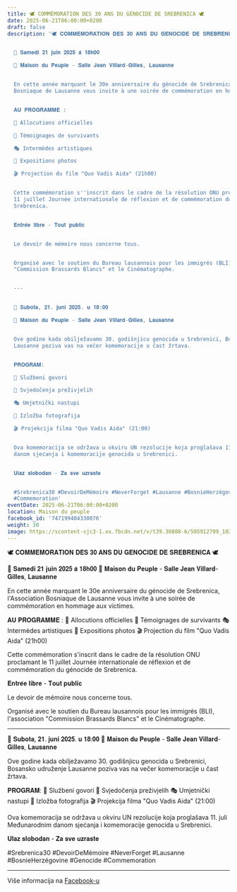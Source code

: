 ```yaml
---
title: 🕊️ COMMÉMORATION DES 30 ANS DU GÉNOCIDE DE SREBRENICA 🕊️
date: 2025-06-21T06:00:00+0200
draft: false
description: '🕊️ 𝐂𝐎𝐌𝐌𝐄́𝐌𝐎𝐑𝐀𝐓𝐈𝐎𝐍 𝐃𝐄𝐒 𝟑𝟎 𝐀𝐍𝐒 𝐃𝐔 𝐆𝐄́𝐍𝐎𝐂𝐈𝐃𝐄 𝐃𝐄 𝐒𝐑𝐄𝐁𝐑𝐄𝐍𝐈𝐂𝐀 🕊️


  📅 𝐒𝐚𝐦𝐞𝐝𝐢 𝟐𝟏 𝐣𝐮𝐢𝐧 𝟐𝟎𝟐𝟓 𝐚̀ 𝟏𝟖𝐡𝟎𝟎

  📍 𝐌𝐚𝐢𝐬𝐨𝐧 𝐝𝐮 𝐏𝐞𝐮𝐩𝐥𝐞 - 𝐒𝐚𝐥𝐥𝐞 𝐉𝐞𝐚𝐧 𝐕𝐢𝐥𝐥𝐚𝐫𝐝-𝐆𝐢𝐥𝐥𝐞𝐬, 𝐋𝐚𝐮𝐬𝐚𝐧𝐧𝐞


  En cette année marquant le 30e anniversaire du génocide de Srebrenica, l''Association
  Bosniaque de Lausanne vous invite à une soirée de commémoration en hommage aux victimes.


  𝐀𝐔 𝐏𝐑𝐎𝐆𝐑𝐀𝐌𝐌𝐄 :

  🎤 Allocutions officielles

  👥 Témoignages de survivants

  🎭 Intermèdes artistiques

  📸 Expositions photos

  🎬 Projection du film "Quo Vadis Aida" (21h00)


  Cette commémoration s''inscrit dans le cadre de la résolution ONU proclamant le
  11 juillet Journée internationale de réflexion et de commémoration du génocide de
  Srebrenica.


  𝐄𝐧𝐭𝐫𝐞́𝐞 𝐥𝐢𝐛𝐫𝐞 - 𝐓𝐨𝐮𝐭 𝐩𝐮𝐛𝐥𝐢𝐜


  Le devoir de mémoire nous concerne tous.


  Organisé avec le soutien du Bureau lausannois pour les immigrés (BLI), l''association
  "Commission Brassards Blancs" et le Cinématographe.


  ---


  📅 𝐒𝐮𝐛𝐨𝐭𝐚, 𝟐𝟏. 𝐣𝐮𝐧𝐢 𝟐𝟎𝟐𝟓. 𝐮 𝟏𝟖:𝟎𝟎

  📍 𝐌𝐚𝐢𝐬𝐨𝐧 𝐝𝐮 𝐏𝐞𝐮𝐩𝐥𝐞 - 𝐒𝐚𝐥𝐥𝐞 𝐉𝐞𝐚𝐧 𝐕𝐢𝐥𝐥𝐚𝐫𝐝-𝐆𝐢𝐥𝐥𝐞𝐬, 𝐋𝐚𝐮𝐬𝐚𝐧𝐧𝐞


  Ove godine kada obilježavamo 30. godišnjicu genocida u Srebrenici, Bosansko udruženje
  Lausanne poziva vas na večer komemoracije u čast žrtava.


  𝐏𝐑𝐎𝐆𝐑𝐀𝐌:

  🎤 Službeni govori

  👥 Svjedočenja preživjelih

  🎭 Umjetnički nastupi

  📸 Izložba fotografija

  🎬 Projekcija filma "Quo Vadis Aida" (21:00)


  Ova komemoracija se održava u okviru UN rezolucije koja proglašava 11. juli Međunarodnim
  danom sjećanja i komemoracije genocida u Srebrenici.


  𝐔𝐥𝐚𝐳 𝐬𝐥𝐨𝐛𝐨𝐝𝐚𝐧 - 𝐙𝐚 𝐬𝐯𝐞 𝐮𝐳𝐫𝐚𝐬𝐭𝐞


  #Srebrenica30 #DevoirDeMémoire #NeverForget #Lausanne #BosnieHerzégovine #Genocide
  #Commemoration'
eventDate: 2025-06-21T06:00:00+0200
location: Maison du peuple
facebook_id: '747199404330076'
weight: 30
image: https://scontent-sjc3-1.xx.fbcdn.net/v/t39.30808-6/505912799_1028722406055025_4649897371739641578_n.jpg?_nc_cat=111&ccb=1-7&_nc_sid=9e60e4&_nc_ohc=JNFEEVm3IigQ7kNvwGHXEZV&_nc_oc=AdllhRiBg897Ldzn4OSTPechssQ7do8woUNHYHFwYf_62d6NiEWN91SixDedQemB6uU&_nc_zt=23&_nc_ht=scontent-sjc3-1.xx&edm=ABTKTjYEAAAA&_nc_gid=F07lv4F2-e9nNUF5nepstw&oh=00_AfOWUBbK6v-myFnGI0iHgkJQTiU196nIVyQ2tgM4Oo6V0A&oe=68595E84
---
```


🕊️ 𝐂𝐎𝐌𝐌𝐄́𝐌𝐎𝐑𝐀𝐓𝐈𝐎𝐍 𝐃𝐄𝐒 𝟑𝟎 𝐀𝐍𝐒 𝐃𝐔 𝐆𝐄́𝐍𝐎𝐂𝐈𝐃𝐄 𝐃𝐄 𝐒𝐑𝐄𝐁𝐑𝐄𝐍𝐈𝐂𝐀 🕊️

📅 𝐒𝐚𝐦𝐞𝐝𝐢 𝟐𝟏 𝐣𝐮𝐢𝐧 𝟐𝟎𝟐𝟓 𝐚̀ 𝟏𝟖𝐡𝟎𝟎
📍 𝐌𝐚𝐢𝐬𝐨𝐧 𝐝𝐮 𝐏𝐞𝐮𝐩𝐥𝐞 - 𝐒𝐚𝐥𝐥𝐞 𝐉𝐞𝐚𝐧 𝐕𝐢𝐥𝐥𝐚𝐫𝐝-𝐆𝐢𝐥𝐥𝐞𝐬, 𝐋𝐚𝐮𝐬𝐚𝐧𝐧𝐞

En cette année marquant le 30e anniversaire du génocide de Srebrenica, l'Association Bosniaque de Lausanne vous invite à une soirée de commémoration en hommage aux victimes.

𝐀𝐔 𝐏𝐑𝐎𝐆𝐑𝐀𝐌𝐌𝐄 :
🎤 Allocutions officielles
👥 Témoignages de survivants
🎭 Intermèdes artistiques
📸 Expositions photos
🎬 Projection du film "Quo Vadis Aida" (21h00)

Cette commémoration s'inscrit dans le cadre de la résolution ONU proclamant le 11 juillet Journée internationale de réflexion et de commémoration du génocide de Srebrenica.

𝐄𝐧𝐭𝐫𝐞́𝐞 𝐥𝐢𝐛𝐫𝐞 - 𝐓𝐨𝐮𝐭 𝐩𝐮𝐛𝐥𝐢𝐜

Le devoir de mémoire nous concerne tous.

Organisé avec le soutien du Bureau lausannois pour les immigrés (BLI), l'association "Commission Brassards Blancs" et le Cinématographe.

---

📅 𝐒𝐮𝐛𝐨𝐭𝐚, 𝟐𝟏. 𝐣𝐮𝐧𝐢 𝟐𝟎𝟐𝟓. 𝐮 𝟏𝟖:𝟎𝟎
📍 𝐌𝐚𝐢𝐬𝐨𝐧 𝐝𝐮 𝐏𝐞𝐮𝐩𝐥𝐞 - 𝐒𝐚𝐥𝐥𝐞 𝐉𝐞𝐚𝐧 𝐕𝐢𝐥𝐥𝐚𝐫𝐝-𝐆𝐢𝐥𝐥𝐞𝐬, 𝐋𝐚𝐮𝐬𝐚𝐧𝐧𝐞

Ove godine kada obilježavamo 30. godišnjicu genocida u Srebrenici, Bosansko udruženje Lausanne poziva vas na večer komemoracije u čast žrtava.

𝐏𝐑𝐎𝐆𝐑𝐀𝐌:
🎤 Službeni govori
👥 Svjedočenja preživjelih
🎭 Umjetnički nastupi
📸 Izložba fotografija
🎬 Projekcija filma "Quo Vadis Aida" (21:00)

Ova komemoracija se održava u okviru UN rezolucije koja proglašava 11. juli Međunarodnim danom sjećanja i komemoracije genocida u Srebrenici.

𝐔𝐥𝐚𝐳 𝐬𝐥𝐨𝐛𝐨𝐝𝐚𝐧 - 𝐙𝐚 𝐬𝐯𝐞 𝐮𝐳𝐫𝐚𝐬𝐭𝐞

#Srebrenica30 #DevoirDeMémoire #NeverForget #Lausanne #BosnieHerzégovine #Genocide #Commemoration

---

Više informacija na [Facebook-u](https://facebook.com/events/747199404330076)